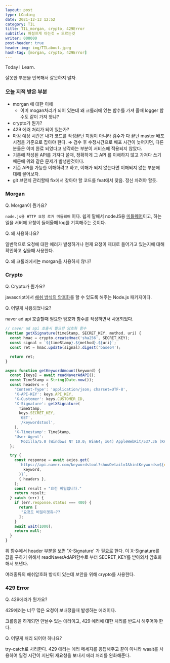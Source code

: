 ```yaml
---
layout: post
type: LOading
date: 2021-12-13 12:52
category: TIL
title: TIL_morgan, crypto, 429Error
subtitle: 어설프게 아는것 = 모르는것
writer: 000000
post-header: true
header-img: img/TILabout.jpeg
hash-tag: [morgan, crypto, 429Error]
---
```


Today I Learn.

잘못한 부분을 반복해서 잘못하지 말자.

### 오늘 지적 받은 부분

-   morgan 에 대한 이해
    -   이미 mogan처리가 되어 있는데 왜 크롤러에 있는 함수를 가져 올때 logger 함수도 같이 가져 왓냐?
-   crypto가 뭔가?
-   429 에러 처리가 되어 있는가?
-   마감 예상 시간은 내가 코드를 작성끝난 지점이 아니라 검수가 다 끝난 master 배포 시점을 기준으로 잡아야 한다. ⇒ 검수 후 수정시간으로 배포 시간이 늦어지면, 다른분들은 이미 완료 되었다고 생각하는 부분이 서비스에 적용되지 않았다.
-   기존에 작성된 API를 가져다 쓸때, 정확하게 그 API 를 이해하지 않고 가져다 쓰기 때문에 위와 같은 문제가 발생한것이다.
-   기존 API를 가능한 이해하려고 하고, 이해가 되지 않는다면 이해되지 않는 부분에 대해 물어보자.
-   git 브랜치 관리할때 fix에서 찾아야 할 코드를 feat에서 찾음. 정신 차려야 할듯.

### Morgan

Q. Morgan이 뭔가요?

`node.js용 HTTP 요청 로거 미들웨어` 이다. 쉽게 말해서 nodeJS용 [미들웨어](https://velog.io/@wiostz98kr/Express-middleware-%EC%82%AC%EC%9A%A9%ED%95%98%EA%B8%B0-morgan)이고, 하는 일을 서버에 요청이 들어올때 log를 기록해주는 것이다.

Q. 왜 사용하나요?

일반적으로 요청에 대한 에러가 발생하거나 현재 요청이 제대로 들어가고 있는지에 대해 확인하고 싶을때 사용한다.

Q. 왜 크롤러에서는 morgan을 사용하지 않나?

### Crypto

Q. Crypto가 뭔가요?

javascript에서 [해쉬 방식의 암호화](https://kim-link.github.io/LOading/2109082259/)를 할 수 있도록 해주는 Node.js 패키지이다.

Q. 어떻게 사용되었나요?

naver ad api 호출할때 필요한 암호화 함수를 작성하면서 사용되었다.

```jsx
// naver ad api 호출시 필요한 암호화 함수
function getXSignature(timeStamp, SECRET_KEY, method, uri) {
  const hmac = crypto.createHmac('sha256', SECRET_KEY);
  const signal = `${timeStamp}.${method}.${uri}`;
  const ret = hmac.update(signal).digest('base64');

  return ret;
}

```

```jsx
async function getKeywordAmount(keyword) {
  const [keys] = await readNaverAdAPI();
  const TimeStamp = String(Date.now());
  const headers = {
    'Content-Type': 'application/json; charset=UTF-8',
    'X-API-KEY': keys.API_KEY,
    'X-Customer': keys.CUSTOMER_ID,
    'X-Signature': getXSignature(
      TimeStamp,
      keys.SECRET_KEY,
      'GET',
      '/keywordstool',
    ),
    'X-Timestamp': TimeStamp,
    'User-Agent':
      'Mozilla/5.0 (Windows NT 10.0; Win64; x64) AppleWebKit/537.36 (KHTML, like Gecko) Chrome/89.0.4389.90 Safari/537.36',
  };

  try {
    const response = await axios.get(
      `https://api.naver.com/keywordstool?showDetail=1&hintKeywords=${encodeURI(
        keyword,
      )}`,
      { headers },
    );
    const result = "요건 비밀입니다."
    return result;
  } catch (err) {
    if (err.response.status === 400) {
      return [
       "요것도 비밀이겟쥬~??
      ];
    }
    await wait(1000);
    return null;
  }
}

```

위 함수에서 header 부분을 보면 'X-Signature' 가 필요로 한다. 이 X-Signature를 값을 구하기 위해서 readNaverAdAPI함수로 부터 SECRET_KEY를 받아와서 암호화 해서 보낸다.

여러종류의 해쉬암호화 방식이 있는데 보안을 위해 crypto를 사용한다.

### 429 Error

Q. 429에러가 뭔가요?

429에러는 너무 많은 요청이 보내졌을때 발생하는 에러이다.

크롤링을 하게되면 만날수 있는 에러이고, 429 에러에 대한 처리를 반드시 해주어야 한다.

Q. 어떻게 처리 되어야 하나요?

try-catch로 처리한다. 429 에러는 에러 메세지를 응답해주고 끝이 아니라 waait를 사용하여 일정 시간이 지난뒤 재요청을 보내서 에러 처리를 완화해준다.